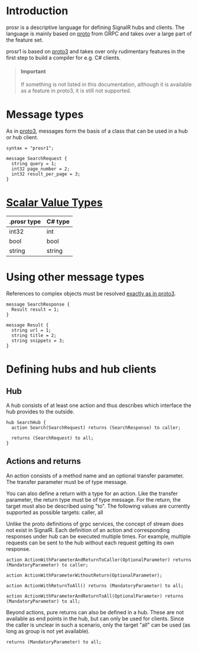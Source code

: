 # Introduction
prosr is a descriptive language for defining SignalR hubs and clients. The language is mainly based on [proto](https://developers.google.com/protocol-buffers) from GRPC and takes over a large part of the feature set.

prosr1 is based on [proto3](https://developers.google.com/protocol-buffers/docs/proto3) and takes over only rudimentary features in the first step to build a compiler for e.g. C# clients.

> #### Important
> If something is not listed in this documentation, although it is available as a feature in proto3, it is still not supported.

# Message types
As in [proto3](https://developers.google.com/protocol-buffers/docs/proto3#simple), messages form the basis of a class that can be used in a hub or hub client.

```
syntax = "prosr1";

message SearchRequest {
  string query = 1;
  int32 page_number = 2;
  int32 result_per_page = 3;
}
```

# [Scalar Value Types](https://developers.google.com/protocol-buffers/docs/proto3#scalar)
|.prosr type | C# type |
|---|---|
| int32 | int |
| bool | bool |
| string | string |

# Using other message types
References to complex objects must be resolved [exactly as in proto3](https://developers.google.com/protocol-buffers/docs/proto3#other).

```
message SearchResponse {
  Result result = 1;
}

message Result {
  string url = 1;
  string title = 2;
  string snippets = 3;
}
```

# Defining hubs and hub clients
## Hub
A hub consists of at least one action and thus describes which interface the hub provides to the outside.

```
hub SearchHub {
  action Search(SearchRequest) returns (SearchResponse) to caller;

  returns (SearchRequest) to all;
}
```

## Actions and returns
An action consists of a method name and an optional transfer parameter. The transfer parameter must be of type message.

You can also define a return with a type for an action. Like the transfer parameter, the return type must be of type message. For the return, the target must also be described using "to".
The following values are currently supported as possible targets: caller, all

Unlike the proto definitions of grpc services, the concept of stream does not exist in SignalR. Each definition of an action and corresponding responses under hub can be executed multiple times. For example, multiple requests can be sent to the hub without each request getting its own response.

```
action ActionWithParameterAndReturnToCaller(OptionalParameter) returns (MandatoryParameter) to caller;

action ActionWithParameterWithoutReturn(OptionalParameter);

action ActionWithReturnToAll() returns (MandatoryParameter) to all;

action ActionWithParameterAndReturnToAll(OptionalParameter) returns (MandatoryParameter) to all;
```

Beyond actions, pure returns can also be defined in a hub. These are not available as end points in the hub, but can only be used for clients. Since the caller is unclear in such a scenario, only the target "all" can be used (as long as group is not yet available).

```
returns (MandatoryParameter) to all;
```